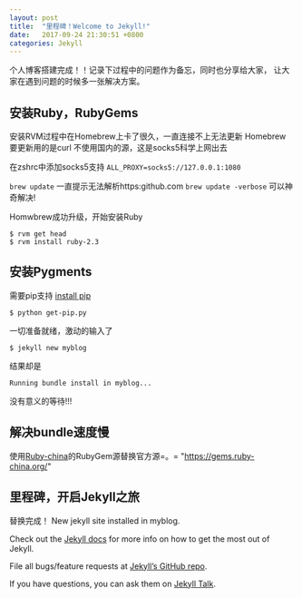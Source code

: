```yaml
---
layout: post
title:  "里程碑！Welcome to Jekyll!"
date:   2017-09-24 21:30:51 +0800
categories: Jekyll
---
```


个人博客搭建完成！！记录下过程中的问题作为备忘，同时也分享给大家，
让大家在遇到问题的时候多一张解决方案。

## 安装Ruby，RubyGems
安装RVM过程中在Homebrew上卡了很久，一直连接不上无法更新
Homebrew 要更新用的是curl
不使用国内的源，这是socks5科学上网出去

在zshrc中添加socks5支持
`ALL_PROXY=socks5://127.0.0.1:1080`

`brew update` 一直提示无法解析https:github.com
`brew update -verbose` 可以神奇解决!

Homwbrew成功升级，开始安装Ruby
``` shell 
$ rvm get head
$ rvm install ruby-2.3
```

## 安装Pygments
需要pip支持 [install pip](https://pip.pypa.io/en/stable/installing/)

``` shell 
$ python get-pip.py           
```

一切准备就绪，激动的输入了
``` shell 
$ jekyll new myblog
````

结果却是
``` shell 
Running bundle install in myblog...
````
没有意义的等待!!!
## 解决bundle速度慢
使用[Ruby-china]的RubyGem源替换官方源=。=
"https://gems.ruby-china.org/"
 
## 里程碑，开启Jekyll之旅
替换完成！
New jekyll site installed in myblog.


Check out the [Jekyll docs][jekyll-docs] for more info on how to get the most out of Jekyll. 

File all bugs/feature requests at [Jekyll’s GitHub repo][jekyll-gh]. 

If you have questions, you can ask them on [Jekyll Talk][jekyll-talk].

[jekyll-docs]: https://jekyllrb.com/docs/home
[jekyll-gh]:   https://github.com/jekyll/jekyll
[jekyll-talk]: https://talk.jekyllrb.com/
[ruby-china]:  https://ruby-china.org/
